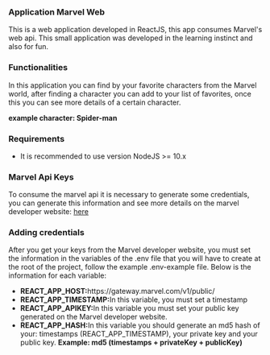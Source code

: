 <h3>Application Marvel Web</h3>

<p> 
This is a web application developed in ReactJS, this app consumes Marvel's web api. This small application was developed in the learning instinct and also for fun.
</p>

<h3>Functionalities</h3>

<p> 
 In this application you can find by your favorite characters from the Marvel world, after finding a character you can add to your list of favorites, once this you can see more details of a certain character.
</p>
<b>example character: Spider-man</b>

<h3>Requirements</h3>

<ul>
  <li>It is recommended to use version NodeJS >= 10.x</li>
</ul>
 
 <h3>Marvel Api Keys</h3>
 
 <p> 
   To consume the marvel api it is necessary to generate some credentials, you can generate this information and see more details on the marvel developer website:      <a href="https://developer.marvel.com/" >here</a>
 </p>
 
  <h3>Adding credentials</h3>
  
   <p> 
  After you get your keys from the Marvel developer website, you must set the information in the variables of the .env file that you will have to create at the root of the project, follow the example .env-example file. Below is the information for each variable:
 </p>
 
 <ul>
  <li><b>REACT_APP_HOST:</b>https://gateway.marvel.com/v1/public/</li>
  <li><b>REACT_APP_TIMESTAMP:</b>In this variable, you must set a timestamp</li>
  <li><b>REACT_APP_APIKEY:</b>In this variable you must set your public key generated on the Marvel developer website.</li>
  <li><b>REACT_APP_HASH:</b>In this variable you should generate an md5 hash of your: timestamps (REACT_APP_TIMESTAMP), your private key and your public key.  <b>Example: md5 (timestamps + privateKey + publicKey)</b></li>
</ul>
 

